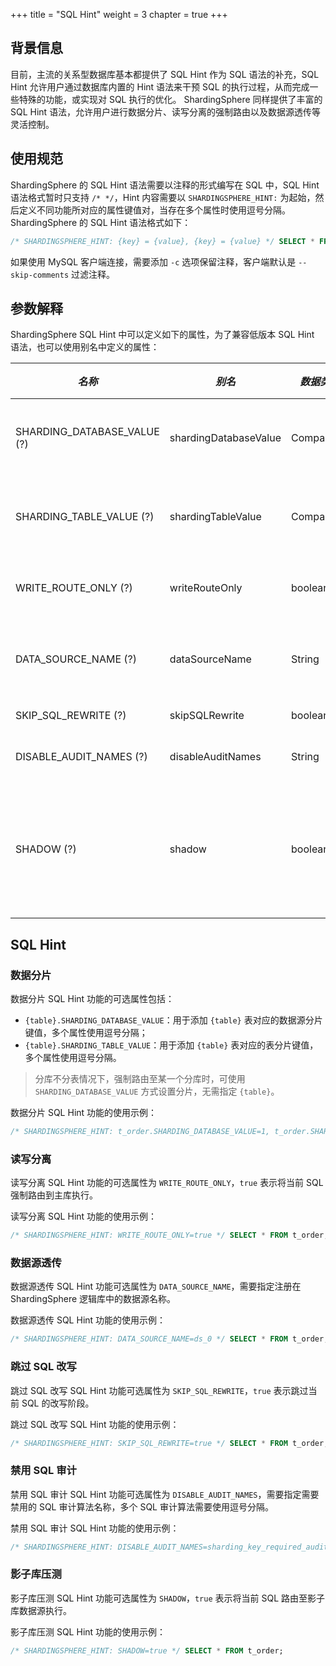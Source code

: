+++
title = "SQL Hint"
weight = 3
chapter = true
+++

## 背景信息

目前，主流的关系型数据库基本都提供了 SQL Hint 作为 SQL 语法的补充，SQL Hint 允许用户通过数据库内置的 Hint 语法来干预 SQL 的执行过程，从而完成一些特殊的功能，或实现对 SQL 执行的优化。
ShardingSphere 同样提供了丰富的 SQL Hint 语法，允许用户进行数据分片、读写分离的强制路由以及数据源透传等灵活控制。

## 使用规范

ShardingSphere 的 SQL Hint 语法需要以注释的形式编写在 SQL 中，SQL Hint 语法格式暂时只支持 `/* */`，Hint 内容需要以 `SHARDINGSPHERE_HINT:` 为起始，然后定义不同功能所对应的属性键值对，当存在多个属性时使用逗号分隔。
ShardingSphere 的 SQL Hint 语法格式如下：

```sql
/* SHARDINGSPHERE_HINT: {key} = {value}, {key} = {value} */ SELECT * FROM t_order;
```

如果使用 MySQL 客户端连接，需要添加 `-c` 选项保留注释，客户端默认是 `--skip-comments` 过滤注释。

## 参数解释

ShardingSphere SQL Hint 中可以定义如下的属性，为了兼容低版本 SQL Hint 语法，也可以使用别名中定义的属性： 

| *名称*                        | *别名*                  | *数据类型*     | *说明*                                  | *默认值* |
|-----------------------------|-----------------------|------------|---------------------------------------|-------|
| SHARDING_DATABASE_VALUE (?) | shardingDatabaseValue | Comparable | 数据分片分库值，和 Hint 分片策略配合使用               | -     |
| SHARDING_TABLE_VALUE (?)    | shardingTableValue    | Comparable | 数据分片分表值，和 Hint 分片策略配合使用               | -     |
| WRITE_ROUTE_ONLY (?)        | writeRouteOnly        | boolean    | 读写分离强制路由到主库执行                         | false |
| DATA_SOURCE_NAME (?)        | dataSourceName        | String     | 数据源透传，将 SQL 直接路由到指定数据源                | -     |
| SKIP_SQL_REWRITE (?)        | skipSQLRewrite        | boolean    | 跳过 SQL 改写阶段                           | false |
| DISABLE_AUDIT_NAMES (?)     | disableAuditNames     | String     | 禁用指定 SQL 审计算法                         | -     |
| SHADOW (?)                  | shadow                | boolean    | 影子库强制路由到影子库数据源执行，和影子库 SQL_HINT 算法配合使用 | false |


## SQL Hint

### 数据分片

数据分片 SQL Hint 功能的可选属性包括：

- `{table}.SHARDING_DATABASE_VALUE`：用于添加 `{table}` 表对应的数据源分片键值，多个属性使用逗号分隔；
- `{table}.SHARDING_TABLE_VALUE`：用于添加 `{table}` 表对应的表分片键值，多个属性使用逗号分隔。

> 分库不分表情况下，强制路由至某一个分库时，可使用 `SHARDING_DATABASE_VALUE` 方式设置分片，无需指定 `{table}`。

数据分片 SQL Hint 功能的使用示例：

```sql
/* SHARDINGSPHERE_HINT: t_order.SHARDING_DATABASE_VALUE=1, t_order.SHARDING_TABLE_VALUE=1 */ SELECT * FROM t_order;
```

### 读写分离

读写分离 SQL Hint 功能的可选属性为 `WRITE_ROUTE_ONLY`，`true` 表示将当前 SQL 强制路由到主库执行。

读写分离 SQL Hint 功能的使用示例：

```sql
/* SHARDINGSPHERE_HINT: WRITE_ROUTE_ONLY=true */ SELECT * FROM t_order;
```

### 数据源透传

数据源透传 SQL Hint 功能可选属性为 `DATA_SOURCE_NAME`，需要指定注册在 ShardingSphere 逻辑库中的数据源名称。

数据源透传 SQL Hint 功能的使用示例：

```sql
/* SHARDINGSPHERE_HINT: DATA_SOURCE_NAME=ds_0 */ SELECT * FROM t_order;
```

### 跳过 SQL 改写

跳过 SQL 改写 SQL Hint 功能可选属性为 `SKIP_SQL_REWRITE`，`true` 表示跳过当前 SQL 的改写阶段。

跳过 SQL 改写 SQL Hint 功能的使用示例：

```sql
/* SHARDINGSPHERE_HINT: SKIP_SQL_REWRITE=true */ SELECT * FROM t_order;
```

### 禁用 SQL 审计

禁用 SQL 审计 SQL Hint 功能可选属性为 `DISABLE_AUDIT_NAMES`，需要指定需要禁用的 SQL 审计算法名称，多个 SQL 审计算法需要使用逗号分隔。

禁用 SQL 审计 SQL Hint 功能的使用示例：

```sql
/* SHARDINGSPHERE_HINT: DISABLE_AUDIT_NAMES=sharding_key_required_auditor */ SELECT * FROM t_order;
```

### 影子库压测

影子库压测 SQL Hint 功能可选属性为 `SHADOW`，`true` 表示将当前 SQL 路由至影子库数据源执行。

影子库压测 SQL Hint 功能的使用示例：

```sql
/* SHARDINGSPHERE_HINT: SHADOW=true */ SELECT * FROM t_order;
```
